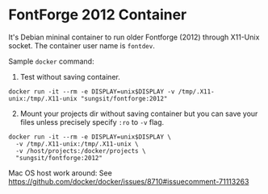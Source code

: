# FontForge 2012 Container

It's Debian mininal container to run older Fontforge (2012) through X11-Unix socket. The container user name is `fontdev`.

Sample `docker` command:

1. Test without saving container.

  ```
  docker run -it --rm -e DISPLAY=unix$DISPLAY -v /tmp/.X11-unix:/tmp/.X11-unix "sungsit/fontforge:2012"
  ``` 

2. Mount your projects dir without saving container but you can save your files unless precisely specify `:ro` to `-v` flag.

  ```
  docker run -it --rm -e DISPLAY=unix$DISPLAY \
    -v /tmp/.X11-unix:/tmp/.X11-unix \
    -v /host/projects:/docker/projects \
    "sungsit/fontforge:2012"
  ```

Mac OS host work around: See <https://github.com/docker/docker/issues/8710#issuecomment-71113263>
